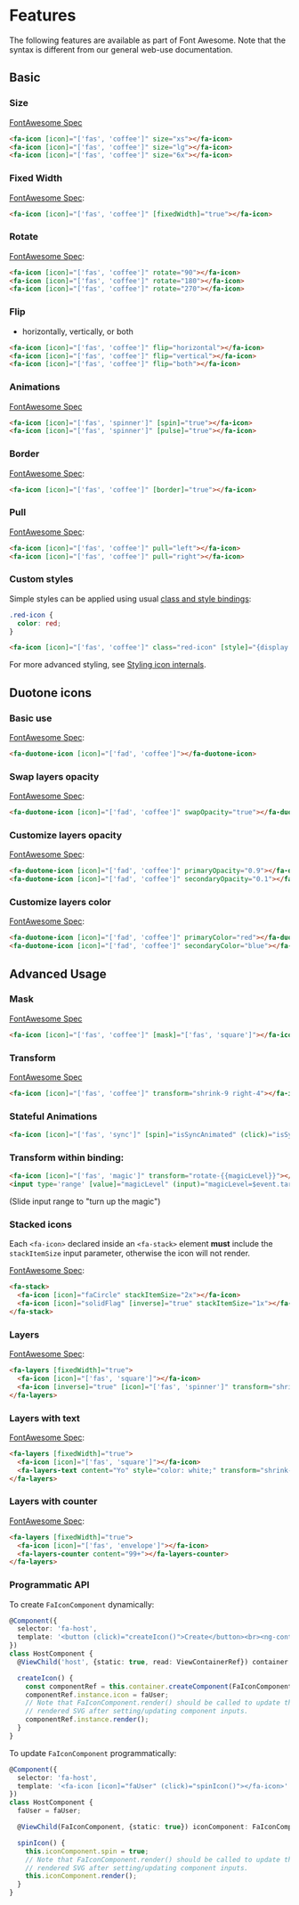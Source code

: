 # Features

The following features are available as part of Font Awesome. Note that the syntax is different from our general web-use documentation.

## Basic

### Size
[FontAwesome Spec](https://fontawesome.com/how-to-use/on-the-web/styling/sizing-icons)
```html
<fa-icon [icon]="['fas', 'coffee']" size="xs"></fa-icon>
<fa-icon [icon]="['fas', 'coffee']" size="lg"></fa-icon>
<fa-icon [icon]="['fas', 'coffee']" size="6x"></fa-icon>
```

### Fixed Width
[FontAwesome Spec](https://fontawesome.com/how-to-use/on-the-web/styling/fixed-width-icons):

```html
<fa-icon [icon]="['fas', 'coffee']" [fixedWidth]="true"></fa-icon>
```

### Rotate
[FontAwesome Spec](https://fontawesome.com/how-to-use/on-the-web/styling/rotating-icons):

```html
<fa-icon [icon]="['fas', 'coffee']" rotate="90"></fa-icon>
<fa-icon [icon]="['fas', 'coffee']" rotate="180"></fa-icon>
<fa-icon [icon]="['fas', 'coffee']" rotate="270"></fa-icon>
```

### Flip
* horizontally, vertically, or both

```html
<fa-icon [icon]="['fas', 'coffee']" flip="horizontal"></fa-icon>
<fa-icon [icon]="['fas', 'coffee']" flip="vertical"></fa-icon>
<fa-icon [icon]="['fas', 'coffee']" flip="both"></fa-icon>
```

### Animations
[FontAwesome Spec](https://fontawesome.com/how-to-use/on-the-web/styling/animating-icons)

```html
<fa-icon [icon]="['fas', 'spinner']" [spin]="true"></fa-icon>
<fa-icon [icon]="['fas', 'spinner']" [pulse]="true"></fa-icon>
```

### Border
[FontAwesome Spec](https://fontawesome.com/how-to-use/on-the-web/styling/bordered-pulled-icons):

```html
<fa-icon [icon]="['fas', 'coffee']" [border]="true"></fa-icon>
```

### Pull
[FontAwesome Spec](https://fontawesome.com/how-to-use/on-the-web/styling/bordered-pulled-icons):

```html
<fa-icon [icon]="['fas', 'coffee']" pull="left"></fa-icon>
<fa-icon [icon]="['fas', 'coffee']" pull="right"></fa-icon>
```

### Custom styles

Simple styles can be applied using usual [class and style bindings](https://angular.io/guide/class-binding):

```css
.red-icon {
  color: red;
}
```

```html
<fa-icon [icon]="['fas', 'coffee']" class="red-icon" [style]="{display: 'inline-block', padding: '5px'}"></fa-icon>
```

For more advanced styling, see [Styling icon internals](../guide/styling-icon-internals.md).

## Duotone icons

### Basic use

[FontAwesome Spec](https://fontawesome.com/how-to-use/on-the-web/styling/duotone-icons#basic-use):

```html
<fa-duotone-icon [icon]="['fad', 'coffee']"></fa-duotone-icon>
```

### Swap layers opacity

[FontAwesome Spec](https://fontawesome.com/how-to-use/on-the-web/styling/duotone-icons#swapping-layers):

```html
<fa-duotone-icon [icon]="['fad', 'coffee']" swapOpacity="true"></fa-duotone-icon>
```

### Customize layers opacity

[FontAwesome Spec](https://fontawesome.com/how-to-use/on-the-web/styling/duotone-icons#changing-opacity):

```html
<fa-duotone-icon [icon]="['fad', 'coffee']" primaryOpacity="0.9"></fa-duotone-icon>
<fa-duotone-icon [icon]="['fad', 'coffee']" secondaryOpacity="0.1"></fa-duotone-icon>
```

### Customize layers color

[FontAwesome Spec](https://fontawesome.com/how-to-use/on-the-web/styling/duotone-icons#coloring):

```html
<fa-duotone-icon [icon]="['fad', 'coffee']" primaryColor="red"></fa-duotone-icon>
<fa-duotone-icon [icon]="['fad', 'coffee']" secondaryColor="blue"></fa-duotone-icon>
```

## Advanced Usage

### Mask
[FontAwesome Spec](https://fontawesome.com/how-to-use/on-the-web/styling/masking)
```html
<fa-icon [icon]="['fas', 'coffee']" [mask]="['fas', 'square']"></fa-icon>
```

### Transform
[FontAwesome Spec](https://fontawesome.com/how-to-use/on-the-web/styling/power-transforms)

```html
<fa-icon [icon]="['fas', 'coffee']" transform="shrink-9 right-4"></fa-icon>
```

### Stateful Animations
```html
<fa-icon [icon]="['fas', 'sync']" [spin]="isSyncAnimated" (click)="isSyncAnimated=!isSyncAnimated"></fa-icon>
```

### Transform within binding:

```html
<fa-icon [icon]="['fas', 'magic']" transform="rotate-{{magicLevel}}"></fa-icon>
<input type='range' [value]="magicLevel" (input)="magicLevel=$event.target.value"/>
```
(Slide input range to "turn up the magic")

### Stacked icons

Each `<fa-icon>` declared inside an `<fa-stack>` element **must** include the `stackItemSize` input parameter, otherwise the icon will not render.

[FontAwesome Spec](https://fontawesome.com/how-to-use/on-the-web/styling/stacking-icons):

```html
<fa-stack>
  <fa-icon [icon]="faCircle" stackItemSize="2x"></fa-icon>
  <fa-icon [icon]="solidFlag" [inverse]="true" stackItemSize="1x"></fa-icon>
</fa-stack>
```

### Layers
[FontAwesome Spec](https://fontawesome.com/how-to-use/on-the-web/styling/layering):

```html
<fa-layers [fixedWidth]="true">
  <fa-icon [icon]="['fas', 'square']"></fa-icon>
  <fa-icon [inverse]="true" [icon]="['fas', 'spinner']" transform="shrink-6"></fa-icon>
</fa-layers>
```

### Layers with text
[FontAwesome Spec](https://fontawesome.com/how-to-use/on-the-web/styling/layering):

```html
<fa-layers [fixedWidth]="true">
  <fa-icon [icon]="['fas', 'square']"></fa-icon>
  <fa-layers-text content="Yo" style="color: white;" transform="shrink-4"></fa-layers-text>
</fa-layers>
```

### Layers with counter
[FontAwesome Spec](https://fontawesome.com/how-to-use/on-the-web/styling/layering):

```html
<fa-layers [fixedWidth]="true">
  <fa-icon [icon]="['fas', 'envelope']"></fa-icon>
  <fa-layers-counter content="99+"></fa-layers-counter>
</fa-layers>
```

### Programmatic API

To create `FaIconComponent` dynamically:

```ts
@Component({
  selector: 'fa-host',
  template: '<button (click)="createIcon()">Create</button><br><ng-container #host></ng-container>'
})
class HostComponent {
  @ViewChild('host', {static: true, read: ViewContainerRef}) container: ViewContainerRef;

  createIcon() {
    const componentRef = this.container.createComponent(FaIconComponent);
    componentRef.instance.icon = faUser;
    // Note that FaIconComponent.render() should be called to update the
    // rendered SVG after setting/updating component inputs.
    componentRef.instance.render();
  }
}
```

To update `FaIconComponent` programmatically:

```ts
@Component({
  selector: 'fa-host',
  template: '<fa-icon [icon]="faUser" (click)="spinIcon()"></fa-icon>'
})
class HostComponent {
  faUser = faUser;

  @ViewChild(FaIconComponent, {static: true}) iconComponent: FaIconComponent;

  spinIcon() {
    this.iconComponent.spin = true;
    // Note that FaIconComponent.render() should be called to update the
    // rendered SVG after setting/updating component inputs.
    this.iconComponent.render();
  }
}
```

